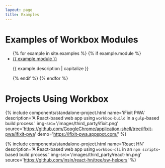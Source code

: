 ```yaml
---
layout: page
title: Examples
---
```


# Examples of Workbox Modules

<ul>
{% for example in site.examples %}
  {% if example.module %}
    <li>
      <a href="{{ example.url }}">{{ example.module }}</a>
      <p>{{ example.description | capitalize }}</p>
    </li>
  {% endif %}
{% endfor %}
</ul>

# Projects Using Workbox

{% include components/standalone-project.html
   name='iFixit PWA'
   description='A React-based web app using <code>workbox-build</code> in a <code>gulp</code>-based build process.'
   img-src='/images/third_party/ifixit.png'
   source='https://github.com/GoogleChrome/application-shell/tree/ifixit-pwa/ifixit-pwa'
   demo='https://ifixit-pwa.appspot.com/'
%}

{% include components/standalone-project.html
   name='React HN'
   description='A React-based web app using <code>workbox-cli</code> in an <code>npm scripts</code>-based build process.'
   img-src='/images/third_party/react-hn.png'
   source='https://github.com/insin/react-hn/tree/sw-helpers'
%}
